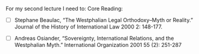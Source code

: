 For my second lecture I need to:
Core Reading:
- [ ] Stephane Beaulac, “The Westphalian Legal Orthodoxy–Myth or Reality.” Journal of the History of International Law 2000 2: 148-177.
- [ ] Andreas Osiander, “Sovereignty, International Relations, and the Westphalian Myth.” International Organization 2001 55 (2): 251-287


